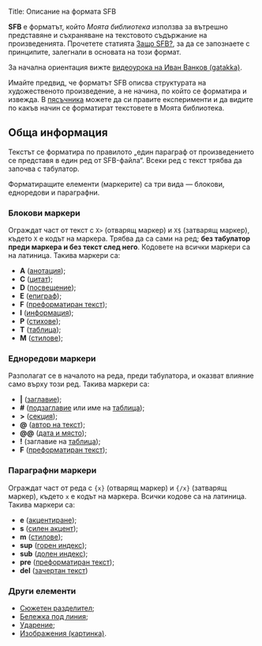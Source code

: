 Title: Описание на формата SFB

**SFB** е форматът, който _Моята библиотека_ използва за вътрешно представяне и съхраняване на текстовото съдържание на произведенията. Прочетете статията [Защо SFB?](/articles/why-sfb), за да се запознаете с принципите, залегнали в основата на този формат.

За начална ориентация вижте [видеоурока на Иван Ванков (gatakka)](http://www.youtube.com/watch?v=V1TJVct9v8Q).

Имайте предвид, че форматът SFB описва структурата на художественото произведение, а не начина, по който се форматира и извежда. В [пясъчника](/sandbox) можете да си правите експерименти и да видите по какъв начин се форматират текстовете в Моята библиотека. 

## Обща информация

Текстът се форматира по правилото „един параграф от произведението се представя в един ред от SFB-файла“. Всеки ред с текст трябва да започва с табулатор.

Форматиращите елементи (маркерите) са три вида — блокови, едноредови и параграфни.

### Блокови маркери

Ограждат част от текст с `X>` (отварящ маркер) и `X$` (затварящ маркер), където `X` е кодът на маркера. Трябва да са сами на ред; **без табулатор преди маркера и без текст след него**. Кодовете на всички маркери са на латиница. Такива маркери са:

* **А** ([анотация](/docs/sfb/annotation));
* **C** ([цитат](/docs/sfb/cite));
* **D** ([посвещение](/docs/sfb/dedication));
* **E** ([епиграф](/docs/sfb/epigraph));
* **F** ([преформатиран текст](/docs/sfb/pre-block));
* **I** ([информация](/docs/sfb/info));
* **P** ([стихове](/docs/sfb/poem));
* **T** ([таблица](/docs/sfb/table));
* **M** ([стилове](/docs/sfb/styles));

### Едноредови маркери

Разполагат се в началото на реда, преди табулатора, и оказват влияние само върху този ред. Такива маркери са:

* **|** ([заглавие](/docs/sfb/title));
* **#** ([подзаглавие](/docs/sfb/subtitle) или име на [таблица](/docs/sfb/table));
* **>** ([секция](/docs/sfb/section));
* **@** ([автор на текст](/docs/sfb/author));
* **@@** ([дата и място](/docs/sfb/place));
* **!** (заглавие на [таблица](/docs/sfb/table));
* **F** ([преформатиран текст](/docs/sfb/pre-block));

### Параграфни маркери

Ограждат част от реда с `{x}` (отварящ маркер) и `{/x}` (затварящ маркер), където `x` е кодът на маркера. Всички кодове са на латиница. Такива маркери са:

* **e** ([акцентиране](/docs/sfb/emphasis));
* **s** ([силен акцент](/docs/sfb/emphasis));
* **m** ([стилове](/docs/sfb/styles));
* **sup** ([горен индекс](/docs/sfb/sup-sub));
* **sub** ([долен индекс](/docs/sfb/sup-sub));
* **pre** ([преформатиран текст](/docs/sfb/pre-para));
* **del** ([зачертан текст](/docs/sfb/del))

### Други елементи

* [Сюжетен разделител](/docs/sfb/divider);
* [Бележка под линия](/docs/sfb/footnote);
* [Ударение](/docs/sfb/acute);
* [Изображения (картинка)](/docs/sfb/images).

